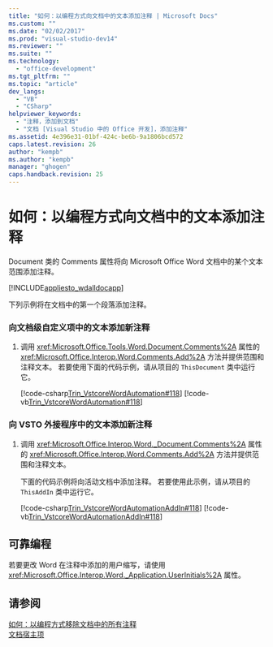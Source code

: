 ```yaml
---
title: "如何：以编程方式向文档中的文本添加注释 | Microsoft Docs"
ms.custom: ""
ms.date: "02/02/2017"
ms.prod: "visual-studio-dev14"
ms.reviewer: ""
ms.suite: ""
ms.technology: 
  - "office-development"
ms.tgt_pltfrm: ""
ms.topic: "article"
dev_langs: 
  - "VB"
  - "CSharp"
helpviewer_keywords: 
  - "注释，添加到文档"
  - "文档 [Visual Studio 中的 Office 开发]，添加注释"
ms.assetid: 4e396e31-01bf-424c-be6b-9a1806bcd572
caps.latest.revision: 26
author: "kempb"
ms.author: "kempb"
manager: "ghogen"
caps.handback.revision: 25
---
```

# 如何：以编程方式向文档中的文本添加注释
  Document 类的 Comments 属性将向 Microsoft Office Word 文档中的某个文本范围添加注释。  
  
 [!INCLUDE[appliesto_wdalldocapp](../vsto/includes/appliesto-wdalldocapp-md.md)]  
  
 下列示例将在文档中的第一个段落添加注释。  
  
### 向文档级自定义项中的文本添加新注释  
  
1.  调用 <xref:Microsoft.Office.Tools.Word.Document.Comments%2A> 属性的 <xref:Microsoft.Office.Interop.Word.Comments.Add%2A> 方法并提供范围和注释文本。 若要使用下面的代码示例，请从项目的 `ThisDocument` 类中运行它。  
  
     [!code-csharp[Trin_VstcoreWordAutomation#118](../snippets/csharp/VS_Snippets_OfficeSP/Trin_VstcoreWordAutomation/CS/ThisDocument.cs#118)]
     [!code-vb[Trin_VstcoreWordAutomation#118](../snippets/visualbasic/VS_Snippets_OfficeSP/Trin_VstcoreWordAutomation/VB/ThisDocument.vb#118)]  
  
### 向 VSTO 外接程序中的文本添加新注释  
  
1.  调用 <xref:Microsoft.Office.Interop.Word._Document.Comments%2A> 属性的 <xref:Microsoft.Office.Interop.Word.Comments.Add%2A> 方法并提供范围和注释文本。  
  
     下面的代码示例将向活动文档中添加注释。 若要使用此示例，请从项目的 `ThisAddIn` 类中运行它。  
  
     [!code-csharp[Trin_VstcoreWordAutomationAddIn#118](../snippets/csharp/VS_Snippets_OfficeSP/Trin_VstcoreWordAutomationAddIn/CS/ThisAddIn.cs#118)]
     [!code-vb[Trin_VstcoreWordAutomationAddIn#118](../snippets/visualbasic/VS_Snippets_OfficeSP/Trin_VstcoreWordAutomationAddIn/VB/ThisAddIn.vb#118)]  
  
## 可靠编程  
 若要更改 Word 在注释中添加的用户缩写，请使用 <xref:Microsoft.Office.Interop.Word._Application.UserInitials%2A> 属性。  
  
## 请参阅  
 [如何：以编程方式移除文档中的所有注释](../vsto/how-to-programmatically-remove-all-comments-from-documents.md)   
 [文档宿主项](../vsto/document-host-item.md)  
  
  
